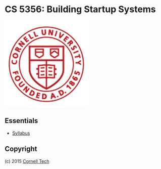 CS 5356: Building Startup Systems
=================================

![Cornell Tech](images/cornell-logo.png "Cornell Tech")

Essentials
----------

* [Syllabus](course/syllabus.md)

Copyright
---------

(c) 2015 [Cornell Tech](http://www.cs.cornell.edu)



